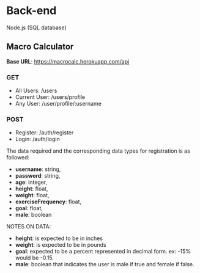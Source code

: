 # Back-end

Node.js (SQL database)

## Macro Calculator

**Base URL**: https://macrocalc.herokuapp.com/api

### GET

- All Users: /users
- Current User: /users/profile
- Any User: /user/profile/:username

### POST

- Register: /auth/register
- Login: /auth/login

The data required and the corresponding data types for registration is as followed:

- **username**: string,
- **password**: string,
- **age**: integer,
- **height**: float,
- **weight**: float,
- **exerciseFrequency**: float,
- **goal**: float,
- **male**: boolean

NOTES ON DATA:

- **height**: is expected to be in inches
- **weight**: is expected to be in pounds
- **goal**: expected to be a percent represented in decimal form. ex: -15% would be -0.15.
- **male**: boolean that indicates the user is male if true and female if false.
